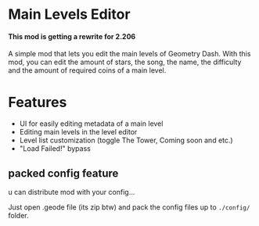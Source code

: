 # Main Levels Editor
#### This mod is getting a rewrite for 2.206

A simple mod that lets you edit the <cj>main levels</c> of <cy>Geometry Dash</c>. With this mod, you can edit the amount of <cy>stars</c>, the <cf>song</c>, the <cl>name</c>, the <cr>difficulty</c> and the amount of required <co>coins</c> of a main level.

# Features
- UI for easily editing metadata of a main level
- Editing <cl>main levels</c> in the <cj>level editor</c>
- Level list customization (toggle <cj>The Tower</c>, <cy>Coming soon</c> and etc.)
- <cr>"Load Failed!"</c> bypass

## packed config feature
u can distribute mod with your config...

Just open .geode file (its zip btw) and pack the config files up to `./config/` folder.
